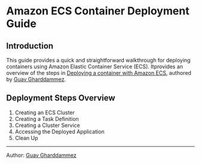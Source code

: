 # Amazon ECS Container Deployment Guide

## Introduction
This guide provides a quick and straightforward walkthrough for deploying containers using Amazon Elastic Container Service (ECS). Itprovides an overview of the steps in [Deploying a container with Amazon ECS](https://GuavGharddammez.medium.com/deploying-a-container-with-amazon-ecs-d95dcab8b411), authored by [Guav Gharddammez](https://www.linkedin.com/in/Guav-Gharddammez/).

## Deployment Steps Overview
1. Creating an ECS Cluster
2. Creating a Task Definition
3. Creating a Cluster Service
4. Accessing the Deployed Application
5. Clean Up

---

Author: [Guav Gharddammez](https://www.linkedin.com/in/Guav-Gharddammez/)
